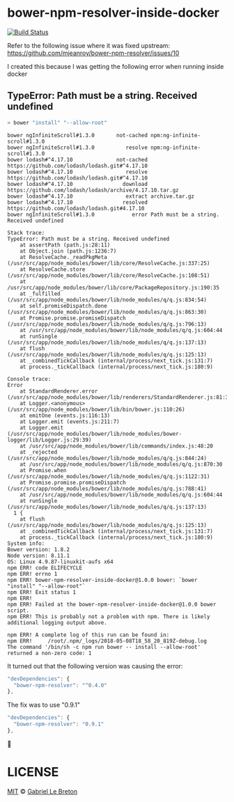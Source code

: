 # bower-npm-resolver-inside-docker

[![Build Status](https://travis-ci.org/GabLeRoux/bower-npm-resolver-inside-docker.svg?branch=master)](https://travis-ci.org/GabLeRoux/bower-npm-resolver-inside-docker)

Refer to the following issue where it was fixed upstream:  
https://github.com/mjeanroy/bower-npm-resolver/issues/10

I created this because I was getting the following error when running inside docker

## TypeError: Path must be a string. Received undefined

```bash
> bower "install" "--allow-root"
```
```
bower ngInfiniteScroll#1.3.0       not-cached npm:ng-infinite-scroll#1.3.0
bower ngInfiniteScroll#1.3.0          resolve npm:ng-infinite-scroll#1.3.0
bower lodash#^4.17.10              not-cached https://github.com/lodash/lodash.git#^4.17.10
bower lodash#^4.17.10                 resolve https://github.com/lodash/lodash.git#^4.17.10
bower lodash#^4.17.10                download https://github.com/lodash/lodash/archive/4.17.10.tar.gz
bower lodash#^4.17.10                 extract archive.tar.gz
bower lodash#^4.17.10                resolved https://github.com/lodash/lodash.git#4.17.10
bower ngInfiniteScroll#1.3.0            error Path must be a string. Received undefined

Stack trace:
TypeError: Path must be a string. Received undefined
    at assertPath (path.js:28:11)
    at Object.join (path.js:1236:7)
    at ResolveCache._readPkgMeta (/usr/src/app/node_modules/bower/lib/core/ResolveCache.js:337:25)
    at ResolveCache.store (/usr/src/app/node_modules/bower/lib/core/ResolveCache.js:108:51)
    at /usr/src/app/node_modules/bower/lib/core/PackageRepository.js:190:35
    at _fulfilled (/usr/src/app/node_modules/bower/lib/node_modules/q/q.js:834:54)
    at self.promiseDispatch.done (/usr/src/app/node_modules/bower/lib/node_modules/q/q.js:863:30)
    at Promise.promise.promiseDispatch (/usr/src/app/node_modules/bower/lib/node_modules/q/q.js:796:13)
    at /usr/src/app/node_modules/bower/lib/node_modules/q/q.js:604:44
    at runSingle (/usr/src/app/node_modules/bower/lib/node_modules/q/q.js:137:13)
    at flush (/usr/src/app/node_modules/bower/lib/node_modules/q/q.js:125:13)
    at _combinedTickCallback (internal/process/next_tick.js:131:7)
    at process._tickCallback (internal/process/next_tick.js:180:9)

Console trace:
Error
    at StandardRenderer.error (/usr/src/app/node_modules/bower/lib/renderers/StandardRenderer.js:81:37)
    at Logger.<anonymous> (/usr/src/app/node_modules/bower/lib/bin/bower.js:110:26)
    at emitOne (events.js:116:13)
    at Logger.emit (events.js:211:7)
    at Logger.emit (/usr/src/app/node_modules/bower/lib/node_modules/bower-logger/lib/Logger.js:29:39)
    at /usr/src/app/node_modules/bower/lib/commands/index.js:48:20
    at _rejected (/usr/src/app/node_modules/bower/lib/node_modules/q/q.js:844:24)
    at /usr/src/app/node_modules/bower/lib/node_modules/q/q.js:870:30
    at Promise.when (/usr/src/app/node_modules/bower/lib/node_modules/q/q.js:1122:31)
    at Promise.promise.promiseDispatch (/usr/src/app/node_modules/bower/lib/node_modules/q/q.js:788:41)
    at /usr/src/app/node_modules/bower/lib/node_modules/q/q.js:604:44
    at runSingle (/usr/src/app/node_modules/bower/lib/node_modules/q/q.js:137:13)
  1 {
    at flush (/usr/src/app/node_modules/bower/lib/node_modules/q/q.js:125:13)
    at _combinedTickCallback (internal/process/next_tick.js:131:7)
    at process._tickCallback (internal/process/next_tick.js:180:9)
System info:
Bower version: 1.8.2
Node version: 8.11.1
OS: Linux 4.9.87-linuxkit-aufs x64
npm ERR! code ELIFECYCLE
npm ERR! errno 1
npm ERR! bower-npm-resolver-inside-docker@1.0.0 bower: `bower "install" "--allow-root"`
npm ERR! Exit status 1
npm ERR!
npm ERR! Failed at the bower-npm-resolver-inside-docker@1.0.0 bower script.
npm ERR! This is probably not a problem with npm. There is likely additional logging output above.

npm ERR! A complete log of this run can be found in:
npm ERR!     /root/.npm/_logs/2018-05-08T18_58_20_819Z-debug.log
The command '/bin/sh -c npm run bower -- install --allow-root' returned a non-zero code: 1
```

It turned out that the following version was causing the error:

```javascript
"devDependencies": {
  "bower-npm-resolver": "^0.4.0"
},
```

The fix was to use "0.9.1" 
```javascript
"devDependencies": {
  "bower-npm-resolver": "0.9.1"
},
```

🎉

# LICENSE

[MIT](LICENSE.md) © [Gabriel Le Breton](https://gableroux.com)

